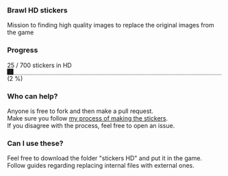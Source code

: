 ### Brawl HD stickers
Mission to finding high quality images to replace the original images from the game

### Progress
25 / 700 stickers in HD  
`██____________________________________________________________________` (2 %)

### Who can help?
Anyone is free to fork and then make a pull request.  
Make sure you follow [my process of making the stickers](/process.diff).  
If you disagree with the process, feel free to open an issue.

### Can I use these?
Feel free to download the folder "stickers HD" and put it in the game.  
Follow guides regarding replacing internal files with external ones.
